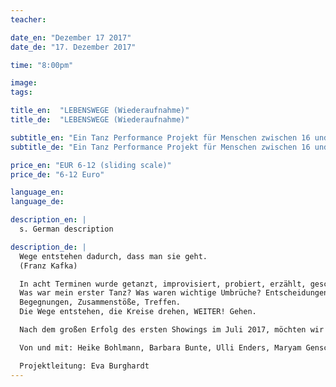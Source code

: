 ```yaml
---
teacher:

date_en: "Dezember 17 2017"
date_de: "17. Dezember 2017"

time: "8:00pm"

image: 
tags:

title_en:  "LEBENSWEGE (Wiederaufnahme)"
title_de:  "LEBENSWEGE (Wiederaufnahme)"

subtitle_en: "Ein Tanz Performance Projekt für Menschen zwischen 16 und 96"
subtitle_de: "Ein Tanz Performance Projekt für Menschen zwischen 16 und 96"

price_en: "EUR 6-12 (sliding scale)"
price_de: "6-12 Euro"

language_en:
language_de:

description_en: |
  s. German description

description_de: |
  Wege entstehen dadurch, dass man sie geht.   
  (Franz Kafka)

  In acht Terminen wurde getanzt, improvisiert, probiert, erzählt, geschrieben, bewegt…  
  Was war mein erster Tanz? Was waren wichtige Umbrüche? Entscheidungen – von Innen oder Außen?  
  Begegnungen, Zusammenstöße, Treffen.  
  Die Wege entstehen, die Kreise drehen, WEITER! Gehen.  

  Nach dem großen Erfolg des ersten Showings im Juli 2017, möchten wir mit der Wiederaufnahme eine weitere Möglichkeit geben, einen Einblick in die gemeinsame Arbeit des generationsübergreifenden Performance Projektes zu geben. Es ist eine Suche, ein Anfang, ein Stück eines gemeinsamen Weges zwischen Improvisation und Festlegung.  

  Von und mit: Heike Bohlmann, Barbara Bunte, Ulli Enders, Maryam Gensch, Petra Liegener, Sarah Müller, Heidemarie Rohdewohld, Mechtild Römer, Katrin Schulz, Christian Schwanke, Gabriela Steinicke, Michael Steppat, Christoph Wendt, Christine Wermerskirch-Appl, Andreas Wirfler, Klas Yngborn  

  Projektleitung: Eva Burghardt
---
```

